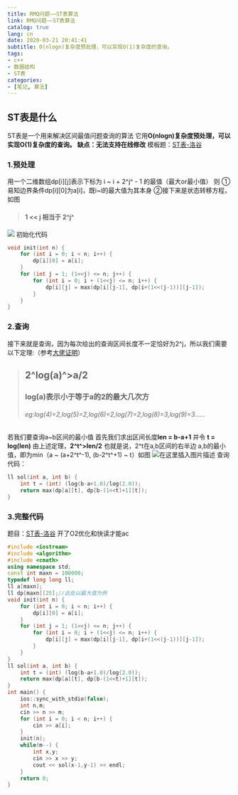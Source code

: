 ```yaml
---
title: RMQ问题——ST表算法
link: RMQ问题——ST表算法
catalog: true
lang: cn
date: 2020-03-21 20:41:41
subtitle: O(nlogn)复杂度预处理，可以实现O(1)复杂度的查询。
tags:
- c++
- 数据结构
- ST表
categories:
- [笔记, 算法]
---
```


## ST表是什么
ST表是一个用来解决区间最值问题查询的算法
它用**O(nlogn)复杂度预处理，可以实现O(1)复杂度的查询。**
**缺点：无法支持在线修改**
模板题：[ST表-洛谷](https://www.luogu.com.cn/problem/P3865)
### 1.预处理
用一个二维数组dp[i][j]表示下标为 i ~ i + 2^j^ - 1 的最值（最大or最小值）
则
①易知边界条件dp[i][0]为a[i]，既i~i的最大值为其本身
②接下来是状态转移方程，如图

> #### **1 << j 相当于 2^j^**
![](https://img-blog.csdnimg.cn/20200321173713916.jpg?x-oss-process=image/watermark,type_ZmFuZ3poZW5naGVpdGk,shadow_10,text_aHR0cHM6Ly9ibG9nLmNzZG4ubmV0L3FxXzQ1ODkwNTMz,size_16,color_FFFFFF,t_70)
初始化代码
```cpp
void init(int n) {
    for (int i = 0; i < n; i++) {
        dp[i][0] = a[i];
    }
    for (int j = 1; (1<<j) <= n; j++) {
        for (int i = 0; i + (1<<j) <= n; i++) {
            dp[i][j] = max(dp[i][j-1], dp[i+(1<<(j-1))][j-1]);
        }
    }
}
```
### 2.查询
接下来就是查询，因为每次给出的查询区间长度不一定恰好为2^j，所以我们需要以下定理:（参考[大佬证明](https://blog.csdn.net/Hanks_o/article/details/77547380)）
>##  **2^log(a)^>a/2**
>### log(a)表示小于等于a的2的最大几次方
>###### eg:log(4)=2,log(5)=2,log(6)=2,log(7)=2,log(8)=3,log(9)=3……
若我们要查询a~b区间的最小值
首先我们求出区间长度**len = b-a+1** 并令 **t = log(len)**
由上述定理，**2^t^>len/2**
也就是说，2^t在a,b区间的右半边
a,b的最小值，即为min（a ~ (a+2^t^-1), (b-2^t^+1) ~ t）如图
![在这里插入图片描述](https://img-blog.csdnimg.cn/20200321184107899.jpg?x-oss-process=image/watermark,type_ZmFuZ3poZW5naGVpdGk,shadow_10,text_aHR0cHM6Ly9ibG9nLmNzZG4ubmV0L3FxXzQ1ODkwNTMz,size_16,color_FFFFFF,t_70)
查询代码：
```cpp
ll sol(int a, int b) {
    int t = (int) (log(b-a+1.0)/log(2.0));
    return max(dp[a][t], dp[b-(1<<t)+1][t]);
}
```
### 3.完整代码
题目：[ST表-洛谷](https://www.luogu.com.cn/problem/P3865)
开了O2优化和快读才能ac
```cpp
#include <iostream>
#include <algorithm>
#include <cmath>
using namespace std;
const int maxn = 100000;
typedef long long ll;
ll a[maxn];
ll dp[maxn][25];//此处以最大值为例
void init(int n) {
    for (int i = 0; i < n; i++) {
        dp[i][0] = a[i];
    }
    for (int j = 1; (1<<j) <= n; j++) {
        for (int i = 0; i + (1<<j) <= n; i++) {
            dp[i][j] = max(dp[i][j-1], dp[i+(1<<(j-1))][j-1]);
        }
    }
}
ll sol(int a, int b) {
    int t = (int) (log(b-a+1.0)/log(2.0));
    return max(dp[a][t], dp[b-(1<<t)+1][t]);
}
int main() {
    ios::sync_with_stdio(false);
    int n,m;
    cin >> n >> m;
    for (int i = 0; i < n; i++) {
        cin >> a[i];
    }
    init(n);
    while(m--) {
        int x,y;
        cin >> x >> y;
        cout << sol(x-1,y-1) << endl;
    }
    return 0;
}
```


